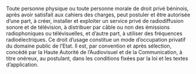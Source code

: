 Toute personne physique ou toute personne morale de droit privé béninois, après avoir satisfait aux cahiers des charges, peut postuler et être autorisée d’une part, à créer, installer et exploiter un service privé de radiodiffusion sonore et de télévision, à distribuer par câble ou non des émissions radiophoniques ou télévisuelles, et d’autre part, à utiliser des fréquences radioélectriques.
Ce droit d’usage constitue un mode d’occupation privatif du domaine public de l’Etat. Il est, par convention et après sélection, concédé par la Haute Autorité de l’Audiovisuel et de la Communication, à titre onéreux, au postulant, dans les conditions fixées par la loi et les textes d’application.